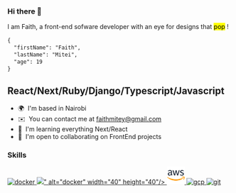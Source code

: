 ### Hi there 👋
I am Faith, a front-end sofware developer with an eye for designs that <mark>pop</mark> !

```
{
  "firstName": "Faith",
  "lastName": "Mitei",
  "age": 19
}
```

React/Next/Ruby/Django/Typescript/Javascript
-------------------

* 🌍  I'm based in Nairobi
* ✉️  You can contact me at [faithmitey@gmail.com](mailto:faithmitey@gmail.com)
* 🧠  I'm learning everything Next/React 
* 🤝  I'm open to collaborating on FrontEnd projects

### Skills

<p align="left">
<a href="https://react.dev/" target="_blank" rel="noreferrer"> <img src="https://www.iconfinder.com/icons/1174949/js_react_js_logo_react_react_native_icon" alt="docker" width="40" height="40"/> </a>
<a href="https://nextjs.org/" target="_blank" rel="noreferrer"> <img src="<svg viewBox="0 0 180 180" width="18"><mask height="180" id=":r8:mask0_408_134" maskUnits="userSpaceOnUse" width="180" x="0" y="0" style="mask-type: alpha;"><circle cx="90" cy="90" fill="black" r="90"></circle></mask><g mask="url(#:r8:mask0_408_134)"><circle cx="90" cy="90" data-circle="true" fill="black" r="90"></circle><path d="M149.508 157.52L69.142 54H54V125.97H66.1136V69.3836L139.999 164.845C143.333 162.614 146.509 160.165 149.508 157.52Z" fill="url(#:r8:paint0_linear_408_134)"></path><rect fill="url(#:r8:paint1_linear_408_134)" height="72" width="12" x="115" y="54"></rect></g><defs><linearGradient gradientUnits="userSpaceOnUse" id=":r8:paint0_linear_408_134" x1="109" x2="144.5" y1="116.5" y2="160.5"><stop stop-color="white"></stop><stop offset="1" stop-color="white" stop-opacity="0"></stop></linearGradient><linearGradient gradientUnits="userSpaceOnUse" id=":r8:paint1_linear_408_134" x1="121" x2="120.799" y1="54" y2="106.875"><stop stop-color="white"></stop><stop offset="1" stop-color="white" stop-opacity="0"></stop></linearGradient></defs></svg>" alt="docker" width="40" height="40"/> </a>
<a href="https://aws.amazon.com" target="_blank" rel="noreferrer"> <img src="https://raw.githubusercontent.com/devicons/devicon/master/icons/amazonwebservices/amazonwebservices-original-wordmark.svg" alt="aws" width="40" height="40"/> </a>
<a href="https://cloud.google.com" target="_blank" rel="noreferrer"> <img src="https://www.vectorlogo.zone/logos/google_cloud/google_cloud-icon.svg" alt="gcp" width="40" height="40"/> </a>
<a href="https://git-scm.com/" target="_blank" rel="noreferrer"> <img src="https://www.vectorlogo.zone/logos/git-scm/git-scm-icon.svg" alt="git" width="40" height="40"/> </a>
</p>



<!--
**Faye-72/faye-72** is a ✨ _special_ ✨ repository because its `README.md` (this file) appears on your GitHub profile.


